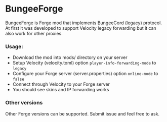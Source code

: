# BungeeForge
BungeeForge is Forge mod that implements BungeeCord (legacy) protocol.
At first it was developed to support Velocity legacy forwarding but it can also work for other proxies. 

### Usage:
- Download the mod into mods/ directory on your server
- Setup Velocity (velocity.toml) option `player-info-forwarding-mode` to `legacy`
- Configure your Forge server (server.properties) option `online-mode` to `false`
- Connect through Velocity to your Forge server
- You should see skins and IP forwarding works

### Other versions
Other Forge versions can be supported. Submit issue and feel free to ask.
